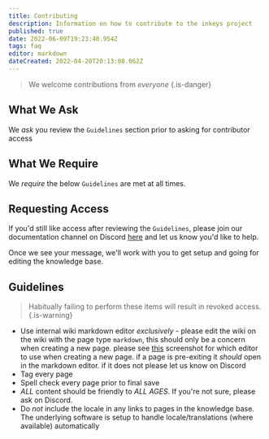 ```yaml
---
title: Contributing
description: Information on how to contribute to the inkeys project
published: true
date: 2022-06-09T19:23:40.954Z
tags: faq
editor: markdown
dateCreated: 2022-04-20T20:13:08.062Z
---
```


>  We welcome contributions from *everyone*
{.is-danger}

## What We Ask

We *ask* you review the `Guidelines` section prior to asking for contributor access

## What We Require

We *require* the below `Guidelines` are met at all times.

## Requesting Access

If you'd still like access after reviewing the `Guidelines`, please join our documentation channel on Discord [here](https://discord.gg/e5uByzXCN9) and let us know you'd like to help. 

Once we see your message, we'll work with you to get setup and going for editing the knowledge base.

## Guidelines

> Habitually failing to perform these items will result in revoked access.
{.is-warning}

- Use internal wiki markdown editor *exclusively* - please edit the wiki on the wiki with the page type `markdown`, this should only be a concern when creating a new page. please see [this](/2022_06_09_15_17_59_new_page_inclusive_keyboards_mozilla_firefox.png) screenshot for which editor to use when creating a new page. if a page is pre-exiting it *should* open in the markdown editor. if it does not please let us know on Discord
- Tag every page
- Spell check every page prior to final save
- *ALL* content should be friendly to *ALL AGES*. If you're not sure, please ask on Discord.
- Do *not* include the locale in any links to pages in the knowledge base. The underlying software is setup to handle locale/translations (where available) automatically  